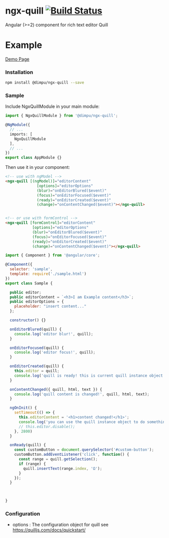 # ngx-quill [![Build Status](https://travis-ci.org/dimpu/ngx-quill.svg?branch=develop)](https://travis-ci.org/dimpu/ngx-quill)
Angular (>=2) component for rich text editor Quill

# Example
[Demo Page](https://dimpu.github.io/ngx-quill/)


### Installation

``` bash
npm install @dimpu/ngx-quill --save
```

### Sample

Include NgxQuillModule in your main module:
``` typescript
import { NgxQuillModule } from '@dimpu/ngx-quill';

@NgModule({
  // ...
  imports: [
    NgxQuillModule
  ],
  // ...
})
export class AppModule {}
```

Then use it in your component:

``` html
<!-- use with ngModel -->
<ngx-quill [(ngModel)]="editorContent"
              [options]="editorOptions"
              (blur)="onEditorBlured($event)"
              (focus)="onEditorFocused($event)"
              (ready)="onEditorCreated($event)"
              (change)="onContentChanged($event)"></ngx-quill>


<!-- or use with formControl -->
<ngx-quill [formControl]="editorContent"
            [options]="editorOptions"
            (blur)="onEditorBlured($event)"
            (focus)="onEditorFocused($event)"
            (ready)="onEditorCreated($event)"
            (change)="onContentChanged($event)"></ngx-quill>
```

``` javascript
import { Component } from '@angular/core';

@Component({
  selector: 'sample',
  template: require('./sample.html')
})
export class Sample {

  public editor;
  public editorContent = `<h3>I am Example content</h3>`;
  public editorOptions = {
    placeholder: "insert content..."
  };

  constructor() {}

  onEditorBlured(quill) {
    console.log('editor blur!', quill);
  }

  onEditorFocused(quill) {
    console.log('editor focus!', quill);
  }

  onEditorCreated(quill) {
    this.editor = quill;
    console.log('quill is ready! this is current quill instance object', quill);
  }

  onContentChanged({ quill, html, text }) {
    console.log('quill content is changed!', quill, html, text);
  }

  ngOnInit() {
    setTimeout(() => {
      this.editorContent = '<h1>content changed!</h1>';
      console.log('you can use the quill instance object to do something', this.editor);
      // this.editor.disable();
    }, 2800)
  }

  onReady(quill) {
    const customButton = document.querySelector('#custom-button');
    customButton.addEventListener('click', function() {
      const range = quill.getSelection();
      if (range) {
        quill.insertText(range.index, 'Ω');
      }
    });
  }

  

}
```


### Configuration
- options : The configuration object for quill see https://quilljs.com/docs/quickstart/


